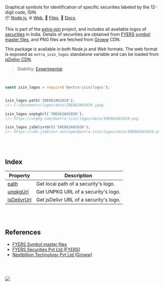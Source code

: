 Graphical symbols for identification of specific securities labeled by the 12-digit code, ISIN.<br>
📦 [Node.js](https://www.npmjs.com/package/@extra-isin/logos),
🌐 [Web](https://www.npmjs.com/package/@extra-isin/logos.web),
📜 [Files](https://unpkg.com/@extra-isin/logos/),
📰 [Docs](https://nodef.github.io/extra-isin/).

This is part of the [extra-isin] project, and includes all available logos
of [securities] in India. Details of securities are obtained from [FYERS]
[symbol master files], and PNG files are fetched from [Groww] CDN.

This package is available in both *Node.js* and *Web* formats. The web format
is exposed as `extra_isin_logos` standalone variable and can be loaded from
[jsDelivr CDN].

> Stability: [Experimental](https://www.youtube.com/watch?v=L1j93RnIxEo).

[jsDelivr CDN]: https://cdn.jsdelivr.net/npm/@extra-isin/logos.web/index.js

<br>

```javascript
const isin_logos = require('@extra-isin/logos');


isin_logos.path('INE062A01020');
//→ C:\Documents\logos\data\INE062A01020.jpeg

isin_logos.unpkgUrl('INE062A01020');
//→ https://unpkg.com/@extra-isin/logos/data/INE062A01020.png

isin_logos.jsDelivrUrl('INE062A01020');
//→ https://cdn.jsdelivr.net/npm/@extra-isin/logos/data/INE062A01020.png
```

<br>
<br>


## Index

| Property | Description |
|  ----  |  ----  |
| [path] | Get local path of a security's logo. |
| [unpkgUrl] | Get UNPKG URL of a security's logo. |
| [jsDelivrUrl] | Get jsDelivr URL of a security's logo. |

<br>
<br>


## References

- [FYERS Symbol master files][symbol master files]
- [FYERS Securities Pvt Ltd (FYERS)][FYERS]
- [Nextbillion Technology Pvt Ltd (Groww)][Groww]

<br>
<br>

[![](https://img.youtube.com/vi/0uYnj1i1EQw/maxresdefault.jpg)](https://www.youtube.com/watch?v=0uYnj1i1EQw)


[FYERS]: https://fyers.in
[Groww]: https://groww.in
[extra-isin]: https://github.com/nodef/extra-isin
[securities]: https://www.investopedia.com/terms/s/security.asp
[symbol master files]: https://myapi.fyers.in/docs/#tag/Broker-Config/paths/~1Broker%20Config/post
[path]: https://nodef.github.io/@extra-isin/logos/modules.html#path
[unpkgUrl]: https://nodef.github.io/@extra-isin/logos/modules.html#unpkgUrl
[jsDelivrUrl]: https://nodef.github.io/@extra-isin/logos/modules.html#jsDelivrUrl
